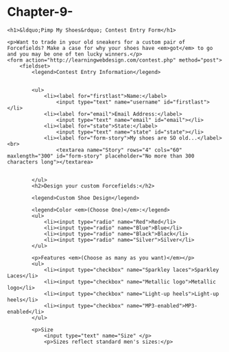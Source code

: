 # Chapter-9-
<!DOCTYPE html >
<html>

<head>
    <meta charset="utf-8">
    <title>Contest Entry Form</title>
    <style type="text/css">
        ol,
        ul {
            list-style-type: none;
        }
    </style>
</head>

<body>

    <h1>&ldquo;Pimp My Shoes&rdquo; Contest Entry Form</h1>

    <p>Want to trade in your old sneakers for a custom pair of Forcefields? Make a case for why your shoes have <em>got</em> to go and you may be one of ten lucky winners.</p>
    <form action="http://learningwebdesign.com/contest.php" method="post">
        <fieldset>
            <legend>Contest Entry Information</legend>


            <ul>
                <li><label for="firstlast">Name:</label>
                    <input type="text" name="username" id="firstlast"></li>
                <li><label for="email">Email Address:</label>
                    <input type="text" name="email" id="email"></li>
                <li><label for="state">State:</label>
                    <input type="text" name="state" id="state"></li>
                <li><label for="form-story">My shoes are SO old...</label><br>
                    <textarea name="Story" rows="4" cols="60" maxlength="300" id="form-story" placeholder="No more than 300 characters long"></textarea>


            </ul>
            <h2>Design your custom Forcefields:</h2>

            <legend>Custom Shoe Design</legend>

            <legend>Color <em>(Choose One)</em>:</legend>
            <ul>
                <li><input type="radio" name="Red">Red</li>
                <li><input type="radio" name="Blue">Blue</li>
                <li><input type="radio" name="Black">Black</li>
                <li><input type="radio" name="Silver">Silver</li>
            </ul>

            <p>Features <em>(Choose as many as you want)</em></p>
            <ul>
                <li><input type="checkbox" name="Sparkley laces">Sparkley Laces</li>
                <li><input type="checkbox" name="Metallic logo">Metallic logo</li>
                <li><input type="checkbox" name="Light-up heels">Light-up heels</li>
                <li><input type="checkbox" name="MP3-enabled">MP3-enabled</li>
            </ul>

            <p>Size
                <input type="text" name="Size" </p>
                <p>Sizes reflect standard men's sizes:</p>

</body>

</html>
